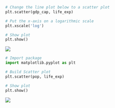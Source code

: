 ```py
# Change the line plot below to a scatter plot
plt.scatter(gdp_cap, life_exp)

# Put the x-axis on a logarithmic scale
plt.xscale('log')

# Show plot
plt.show()
```

![](https://telegra.ph/file/8826e293322270c62d205.png)

```py
# Import package
import matplotlib.pyplot as plt

# Build Scatter plot
plt.scatter(pop, life_exp)

# Show plot
plt.show()
```

![](https://telegra.ph/file/13f449bca21718ac3051b.png)